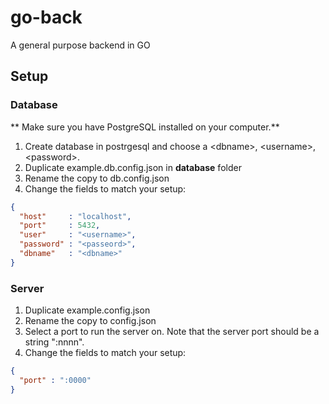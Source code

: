 # go-back
A general purpose backend in GO

## Setup

### Database
** Make sure you have PostgreSQL installed on your computer.**
1. Create database in postrgesql and choose a \<dbname\>, \<username\>, \<password\>.
2. Duplicate example.db.config.json in **database** folder
3. Rename the copy to db.config.json
4. Change the fields to match your setup:
```JSON
{
  "host"     : "localhost",
  "port"     : 5432,
  "user"     : "<username>",
  "password" : "<passeord>",
  "dbname"   : "<dbname>"
}
```
 
### Server
1. Duplicate example.config.json
2. Rename the copy to config.json
3. Select a port to run the server on. Note that the server port should be a string ":nnnn".
4. Change the fields to match your setup:
```JSON
{
  "port" : ":0000"
}
```
